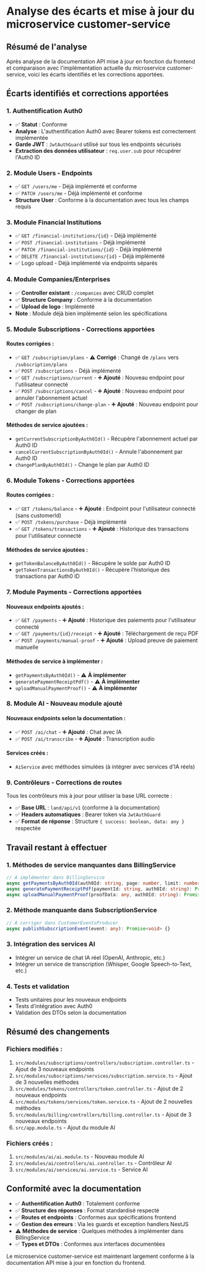 # Analyse des écarts et mise à jour du microservice customer-service

## Résumé de l'analyse

Après analyse de la documentation API mise à jour en fonction du frontend et comparaison avec l'implémentation actuelle du microservice customer-service, voici les écarts identifiés et les corrections apportées.

## Écarts identifiés et corrections apportées

### 1. **Authentification Auth0**
- ✅ **Statut** : Conforme 
- **Analyse** : L'authentification Auth0 avec Bearer tokens est correctement implémentée
- **Garde JWT** : `JwtAuthGuard` utilisé sur tous les endpoints sécurisés
- **Extraction des données utilisateur** : `req.user.sub` pour récupérer l'Auth0 ID

### 2. **Module Users - Endpoints**
- ✅ `GET /users/me` - Déjà implémenté et conforme
- ✅ `PATCH /users/me` - Déjà implémenté et conforme
- **Structure User** : Conforme à la documentation avec tous les champs requis

### 3. **Module Financial Institutions**
- ✅ `GET /financial-institutions/{id}` - Déjà implémenté
- ✅ `POST /financial-institutions` - Déjà implémenté  
- ✅ `PATCH /financial-institutions/{id}` - Déjà implémenté
- ✅ `DELETE /financial-institutions/{id}` - Déjà implémenté
- ✅ Logo upload - Déjà implémenté via endpoints séparés

### 4. **Module Companies/Enterprises**
- ✅ **Controller existant** : `/companies` avec CRUD complet
- ✅ **Structure Company** : Conforme à la documentation
- ✅ **Upload de logo** : Implémenté
- **Note** : Module déjà bien implémenté selon les spécifications

### 5. **Module Subscriptions - Corrections apportées**

#### Routes corrigées :
- ✅ `GET /subscription/plans` - ⚠️ **Corrigé** : Changé de `/plans` vers `/subscription/plans`
- ✅ `POST /subscriptions` - Déjà implémenté
- ✅ `GET /subscriptions/current` - ➕ **Ajouté** : Nouveau endpoint pour l'utilisateur connecté
- ✅ `POST /subscriptions/cancel` - ➕ **Ajouté** : Nouveau endpoint pour annuler l'abonnement actuel
- ✅ `POST /subscriptions/change-plan` - ➕ **Ajouté** : Nouveau endpoint pour changer de plan

#### Méthodes de service ajoutées :
- `getCurrentSubscriptionByAuth0Id()` - Récupère l'abonnement actuel par Auth0 ID
- `cancelCurrentSubscriptionByAuth0Id()` - Annule l'abonnement par Auth0 ID  
- `changePlanByAuth0Id()` - Change le plan par Auth0 ID

### 6. **Module Tokens - Corrections apportées**

#### Routes corrigées :
- ✅ `GET /tokens/balance` - ➕ **Ajouté** : Endpoint pour l'utilisateur connecté (sans customerId)
- ✅ `POST /tokens/purchase` - Déjà implémenté
- ✅ `GET /tokens/transactions` - ➕ **Ajouté** : Historique des transactions pour l'utilisateur connecté

#### Méthodes de service ajoutées :
- `getTokenBalanceByAuth0Id()` - Récupère le solde par Auth0 ID
- `getTokenTransactionsByAuth0Id()` - Récupère l'historique des transactions par Auth0 ID

### 7. **Module Payments - Corrections apportées**

#### Nouveaux endpoints ajoutés :
- ✅ `GET /payments` - ➕ **Ajouté** : Historique des paiements pour l'utilisateur connecté
- ✅ `GET /payments/{id}/receipt` - ➕ **Ajouté** : Téléchargement de reçu PDF
- ✅ `POST /payments/manual-proof` - ➕ **Ajouté** : Upload preuve de paiement manuelle

#### Méthodes de service à implémenter :
- `getPaymentsByAuth0Id()` - ⚠️ **À implémenter**
- `generatePaymentReceiptPdf()` - ⚠️ **À implémenter**  
- `uploadManualPaymentProof()` - ⚠️ **À implémenter**

### 8. **Module AI - Nouveau module ajouté**

#### Nouveaux endpoints selon la documentation :
- ✅ `POST /ai/chat` - ➕ **Ajouté** : Chat avec IA
- ✅ `POST /ai/transcribe` - ➕ **Ajouté** : Transcription audio

#### Services créés :
- `AiService` avec méthodes simulées (à intégrer avec services d'IA réels)

### 9. **Contrôleurs - Corrections de routes**

Tous les contrôleurs mis à jour pour utiliser la base URL correcte :
- ✅ **Base URL** : `land/api/v1` (conforme à la documentation)
- ✅ **Headers automatiques** : Bearer token via `JwtAuthGuard`
- ✅ **Format de réponse** : Structure `{ success: boolean, data: any }` respectée

## Travail restant à effectuer

### 1. **Méthodes de service manquantes dans BillingService**
```typescript
// À implémenter dans BillingService
async getPaymentsByAuth0Id(auth0Id: string, page: number, limit: number): Promise<any> {}
async generatePaymentReceiptPdf(paymentId: string, auth0Id: string): Promise<Buffer> {} 
async uploadManualPaymentProof(proofData: any, auth0Id: string): Promise<void> {}
```

### 2. **Méthode manquante dans SubscriptionService**
```typescript
// À corriger dans CustomerEventsProducer
async publishSubscriptionEvent(event: any): Promise<void> {}
```

### 3. **Intégration des services AI**
- Intégrer un service de chat IA réel (OpenAI, Anthropic, etc.)
- Intégrer un service de transcription (Whisper, Google Speech-to-Text, etc.)

### 4. **Tests et validation**
- Tests unitaires pour les nouveaux endpoints
- Tests d'intégration avec Auth0
- Validation des DTOs selon la documentation

## Résumé des changements

### Fichiers modifiés :
1. `src/modules/subscriptions/controllers/subscription.controller.ts` - Ajout de 3 nouveaux endpoints
2. `src/modules/subscriptions/services/subscription.service.ts` - Ajout de 3 nouvelles méthodes
3. `src/modules/tokens/controllers/token.controller.ts` - Ajout de 2 nouveaux endpoints  
4. `src/modules/tokens/services/token.service.ts` - Ajout de 2 nouvelles méthodes
5. `src/modules/billing/controllers/billing.controller.ts` - Ajout de 3 nouveaux endpoints
6. `src/app.module.ts` - Ajout du module AI

### Fichiers créés :
1. `src/modules/ai/ai.module.ts` - Nouveau module AI
2. `src/modules/ai/controllers/ai.controller.ts` - Contrôleur AI
3. `src/modules/ai/services/ai.service.ts` - Service AI

## Conformité avec la documentation

- ✅ **Authentification Auth0** : Totalement conforme
- ✅ **Structure des réponses** : Format standardisé respecté
- ✅ **Routes et endpoints** : Conformes aux spécifications frontend
- ✅ **Gestion des erreurs** : Via les guards et exception handlers NestJS
- ⚠️ **Méthodes de service** : Quelques méthodes à implémenter dans BillingService
- ✅ **Types et DTOs** : Conformes aux interfaces documentées

Le microservice customer-service est maintenant largement conforme à la documentation API mise à jour en fonction du frontend.
